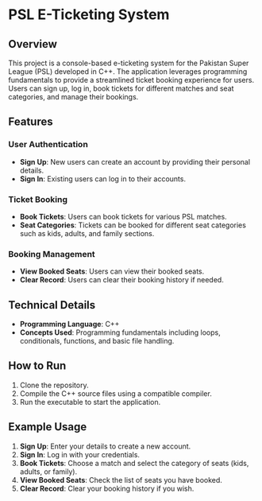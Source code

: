 # PSL E-Ticketing System

## Overview
This project is a console-based e-ticketing system for the Pakistan Super League (PSL) developed in C++. The application leverages programming fundamentals to provide a streamlined ticket booking experience for users. Users can sign up, log in, book tickets for different matches and seat categories, and manage their bookings.

## Features

### User Authentication
- **Sign Up**: New users can create an account by providing their personal details.
- **Sign In**: Existing users can log in to their accounts.

### Ticket Booking
- **Book Tickets**: Users can book tickets for various PSL matches.
- **Seat Categories**: Tickets can be booked for different seat categories such as kids, adults, and family sections.

### Booking Management
- **View Booked Seats**: Users can view their booked seats.
- **Clear Record**: Users can clear their booking history if needed.

## Technical Details
- **Programming Language**: C++
- **Concepts Used**: Programming fundamentals including loops, conditionals, functions, and basic file handling.

## How to Run
1. Clone the repository.
2. Compile the C++ source files using a compatible compiler.
3. Run the executable to start the application.

## Example Usage
1. **Sign Up**: Enter your details to create a new account.
2. **Sign In**: Log in with your credentials.
3. **Book Tickets**: Choose a match and select the category of seats (kids, adults, or family).
4. **View Booked Seats**: Check the list of seats you have booked.
5. **Clear Record**: Clear your booking history if you wish.
